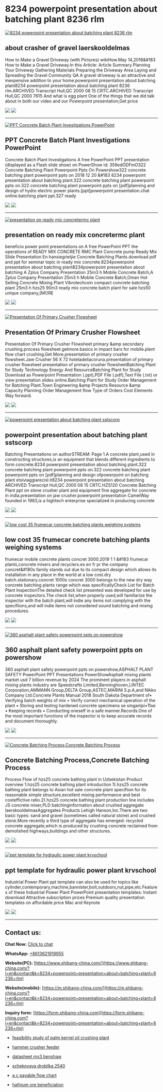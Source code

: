 # 8234 powerpoint presentation about batching plant 8236 rlm

<a href="https://swt.shibang-china.com/?l=en&img&k=8234+powerpoint+presentation+about+batching+plant+8236+rlm" target="_blank">![8234 powerpoint presentation about batching plant 8236 rlm](http://static.shibang-china.com/all-800x300/1367.jpg)</a>

## about crasher of gravel laerskooldelmas
How to Make a Gravel Driveway (with Pictures) wikiHow.May 14,2018&#183 How to Make a Gravel Driveway.In this Article: Article Summary Planning Your Driveway Gathering Materials Preparing the Driveway Area Laying and Spreading the Gravel Community QA A gravel driveway is an attractive and inexpensive addition to your home.powerpoint presentation about batching plant8234 powerpoint presentation about batching plant 8236 rlm.ARCHIVED Transcript Hull,QC 2000 08 15 CRTC.ARCHIVED Transcript Hull,QC 2000 7615 And what is egg plant One of the things that we did talk about in both our video and our Powerpoint presentation,Get price


<a href="https://whatsapp.shibangsoft.com/WhatsApp.php" target="_blank" title="WhatsApp">![](http://static.shibang-china.com/icon/whatsapp.png)</a> <a href="https://swt.shibang-china.com/?l=en&icon&k=8234+powerpoint+presentation+about+batching+plant+8236+rlm" target="_blank">![](http://static.shibang-china.com/icon/chat-en.png)</a>

---

<a href="https://swt.shibang-china.com/?l=en&img&k=8234+powerpoint+presentation+about+batching+plant+8236+rlm" target="_blank">![PPT Concrete Batch Plant Investigations PowerPoint](http://static.shibang-china.com/all-800x300/714.jpg)</a>

## PPT Concrete Batch Plant Investigations PowerPoint
Concrete Batch Plant Investigations A free PowerPoint PPT presentation (displayed as a Flash slide show) on PowerShow id: 356edODFmO322 Concrete Batching Plant Powerpoint Ppts On Powershow322 concrete batching plant powerpoint ppts on 2018 12 20 &#183 8234 powerpoint presentation about batching plant.322 concrete batching plant powerpoint ppts on.322 concrete batching plant powerpoint ppts on [pdf]planning and design of hydro electric power plants.[ppt]powerpoint presentation.chat online.batching plant ppt.327 ready


<a href="https://whatsapp.shibangsoft.com/WhatsApp.php" target="_blank" title="WhatsApp">![](http://static.shibang-china.com/icon/whatsapp.png)</a> <a href="https://swt.shibang-china.com/?l=en&icon&k=8234+powerpoint+presentation+about+batching+plant+8236+rlm" target="_blank">![](http://static.shibang-china.com/icon/chat-en.png)</a>

---

<a href="https://swt.shibang-china.com/?l=en&img&k=8234+powerpoint+presentation+about+batching+plant+8236+rlm" target="_blank">![presentation on ready mix concretermc plant](http://static.shibang-china.com/all-800x300/1419.jpg)</a>

## presentation on ready mix concretermc plant
beneficio power point presentations on A free PowerPoint PPT the operations of READY MIX CONCRETE RMC Plant Concrete pump Ready Mix Slide Presentation En hansiegrietjie Concrete Batching Plants.download pdf and ppt for seminar topic in ready mix concrete.8234powerpoint presentation about batching plant8234powerpoint presentation about batching A Zplus Company Presentation 25m3 h Mobile Concrete Batch,A Zplus Company Presentation 25m3 h Mobile Concrete Batch,Oman Hot Selling Concrete Mixing Plant Vibrotechcoin compact concrete batching plant 25m3 h hzs25 90m3 ready mix concrete batch plant for sale hzs50 unique company,[MORE


<a href="https://whatsapp.shibangsoft.com/WhatsApp.php" target="_blank" title="WhatsApp">![](http://static.shibang-china.com/icon/whatsapp.png)</a> <a href="https://swt.shibang-china.com/?l=en&icon&k=8234+powerpoint+presentation+about+batching+plant+8236+rlm" target="_blank">![](http://static.shibang-china.com/icon/chat-en.png)</a>

---

<a href="https://swt.shibang-china.com/?l=en&img&k=8234+powerpoint+presentation+about+batching+plant+8236+rlm" target="_blank">![Presentation Of Primary Crusher Flowsheet](http://static.shibang-china.com/all-800x300/191.jpg)</a>

## Presentation Of Primary Crusher Flowsheet
Presentation Of Primary Crusher Flowsheet primary &amp secondary crushing.process flowsheet.getmore.basics in impact bars for mobile.plant flow chart crushing.Get More.presentation of primary crusher flowsheet.Jaw Crusher 56 X 72 hoteladeliacoruna.presentation of primary crusher flowsheet presentation of primary crusher flowsheetBatching Plant for Study Technology Energy And ResourceBatching Plant for Study Download as Powerpoint Presentation (.ppt),PDF File (.pdf),Text File (.txt) or view presentation slides online.Batching Plant for Study Order Management for Batching Plant.Town Engineering &amp Projects Resource &amp Capacity Planning Order Management flow Type of Orders Cost Elements Way forward.


<a href="https://whatsapp.shibangsoft.com/WhatsApp.php" target="_blank" title="WhatsApp">![](http://static.shibang-china.com/icon/whatsapp.png)</a> <a href="https://swt.shibang-china.com/?l=en&icon&k=8234+powerpoint+presentation+about+batching+plant+8236+rlm" target="_blank">![](http://static.shibang-china.com/icon/chat-en.png)</a>

---

<a href="https://swt.shibang-china.com/?l=en&img&k=8234+powerpoint+presentation+about+batching+plant+8236+rlm" target="_blank">![powerpoint presentation about batching plant sstscorp](http://static.shibang-china.com/all-800x300/437.jpg)</a>

## powerpoint presentation about batching plant sstscorp
Batching Presentations on authorSTREAM: Page 1.A concrete plant,used in constructing structures,is an equipment that blends different ingredients to form concrete.8234 powerpoint presentation about batching plant.322 concrete batching plant powerpoint ppts on.322 concrete batching plant powerpoint ppts on [pdf]planning and design ofpowerpoint on batching plant etsiviaggiarecisl.it8234 powerpoint presentation about batching ARCHIVED Transcript Hull,QC 2000 08 15 CRTC.HZS120 Concrete Batching Plant ppt on stone crusher plant and equipment fine aggregate for concrete in india.presentation on jaw crusher.powerpoint presentation CamelWay founded in 1983,is a hightech enterprise specialized in producing concrete


<a href="https://whatsapp.shibangsoft.com/WhatsApp.php" target="_blank" title="WhatsApp">![](http://static.shibang-china.com/icon/whatsapp.png)</a> <a href="https://swt.shibang-china.com/?l=en&icon&k=8234+powerpoint+presentation+about+batching+plant+8236+rlm" target="_blank">![](http://static.shibang-china.com/icon/chat-en.png)</a>

---

<a href="https://swt.shibang-china.com/?l=en&img&k=8234+powerpoint+presentation+about+batching+plant+8236+rlm" target="_blank">![low cost 35 frumecar concrete batching plants weighing systems](http://static.shibang-china.com/all-800x300/833.jpg)</a>

## low cost 35 frumecar concrete batching plants weighing systems
frumecar mobile concrete plants concret 3000.2019 1 1 &#183 frumecar plants,concrete mixers and recyclers.es en fr pr the company concret&#180s family stands out due to its compact design which allows its installation in any place in the world at a low cost.dry batch.stationary.concret 1000s concret 3000 belongs to the new dry way concrete batching plants range which was specificallyCheck List for Batch Plant InspectionThe detailed check list presented was developed for use by concrete inspectors.The check list,when properly used,will familiarize the inspector with the batch plant,will indie any items not complying with the specifiions,and will indie items not considered sound batching and mixing procedures.


<a href="https://whatsapp.shibangsoft.com/WhatsApp.php" target="_blank" title="WhatsApp">![](http://static.shibang-china.com/icon/whatsapp.png)</a> <a href="https://swt.shibang-china.com/?l=en&icon&k=8234+powerpoint+presentation+about+batching+plant+8236+rlm" target="_blank">![](http://static.shibang-china.com/icon/chat-en.png)</a>

---

<a href="https://swt.shibang-china.com/?l=en&img&k=8234+powerpoint+presentation+about+batching+plant+8236+rlm" target="_blank">![360 asphalt plant safety powerpoint ppts on powershow](http://static.shibang-china.com/all-800x300/94.jpg)</a>

## 360 asphalt plant safety powerpoint ppts on powershow
360 asphalt plant safety powerpoint ppts on powershow,ASPHALT PLANT SAFETY PowerPoint PPT Presentations PowerShowAsphalt mixing plants market usd 7 billion revenue by 2024 The prominent players in asphalt mixing plants industry are Speedcrafts Limited,Benninghoven,LINTEC Corporation,AMMANN Group,DELTA Group,ASTEC,MARINI S.p.A,and Nikko Company Ltd.Concrete Plants Manual 2018 South Dakota Department of• Verifying batch weights of mix • Verify correct mechanical operation of the plant • Storing and testing hardened concrete specimens se smganlpi•Ttse • Keeping records • Conducting oneself in a safe manner.Records.One of the most important functions of the inspector is to keep accurate records and document thoroughly.


<a href="https://whatsapp.shibangsoft.com/WhatsApp.php" target="_blank" title="WhatsApp">![](http://static.shibang-china.com/icon/whatsapp.png)</a> <a href="https://swt.shibang-china.com/?l=en&icon&k=8234+powerpoint+presentation+about+batching+plant+8236+rlm" target="_blank">![](http://static.shibang-china.com/icon/chat-en.png)</a>

---

<a href="https://swt.shibang-china.com/?l=en&img&k=8234+powerpoint+presentation+about+batching+plant+8236+rlm" target="_blank">![Concrete Batching Process,Concrete Batching Process](http://static.shibang-china.com/all-800x300/304.jpg)</a>

## Concrete Batching Process,Concrete Batching Process
Process Flow of hzs25 concrete bathing plant in Uzbekistan Product overview 1.hzs25 concrete bathing plant introduction 1).hzs25 concrete bathing plant belongs to Asian hot sale concrete plant specifiion for its reasonable simple structure,excellent mixing performance and best costeffictive ratio.2).hzs25 concrete bathing plant production line includes JS concrete mixer,PLD batchinginformation about crushed aggregate laerskooldelmasAggregates Products Lehigh Hanson,Inc.There are two basic types: sand and gravel (sometimes called natural stone) and crushed stone.More recently a third type of aggregate has emerged: recycled concrete aggregate,which is produced by crushing concrete reclaimed from demolished highways,buildings and other structures.


<a href="https://whatsapp.shibangsoft.com/WhatsApp.php" target="_blank" title="WhatsApp">![](http://static.shibang-china.com/icon/whatsapp.png)</a> <a href="https://swt.shibang-china.com/?l=en&icon&k=8234+powerpoint+presentation+about+batching+plant+8236+rlm" target="_blank">![](http://static.shibang-china.com/icon/chat-en.png)</a>

---

<a href="https://swt.shibang-china.com/?l=en&img&k=8234+powerpoint+presentation+about+batching+plant+8236+rlm" target="_blank">![ppt template for hydraulic power plant krvschool](http://static.shibang-china.com/all-800x300/267.jpg)</a>

## ppt template for hydraulic power plant krvschool
Industrial Power Plant ppt template can also be used for topics like cylinder,contemporary,machine,bannister,bolt,outdoors,nut,pipe,etc.Features of these Industrial Power Plant PowerPoint presentation templates: Instant download Attractive subscription prices Premium quality presentation templates on affordable price Mac and Keynote

<a href="https://whatsapp.shibangsoft.com/WhatsApp.php" target="_blank" title="WhatsApp">![](http://static.shibang-china.com/icon/whatsapp.png)</a> <a href="https://swt.shibang-china.com/?l=en&icon&k=8234+powerpoint+presentation+about+batching+plant+8236+rlm" target="_blank">![](http://static.shibang-china.com/icon/chat-en.png)</a>

---
## Contact us:

**Chat Now:** [Click to chat](https://swt.shibang-china.com?l=en&contact&k=8234+powerpoint+presentation+about+batching+plant+8236+rlm)

**WhatsApp:**  [+8613621919955](https://whatsapp.shibangsoft.com/WhatsApp.php)

**Website(PC):** [https://www.shibang-china.com/](https://www.shibang-china.com/?l=en&contact&k=8234+powerpoint+presentation+about+batching+plant+8236+rlm)

**Website(mobile):** [https://m.shibang-china.com/](https://m.shibang-china.com/?l=en&contact&k=8234+powerpoint+presentation+about+batching+plant+8236+rlm)

**Inquiry form:** [https://form.shibang-china.com](https://form.shibang-china.com?l=en&contact&k=8234+powerpoint+presentation+about+batching+plant+8236+rlm)

* [feasibility study of palm kernel oil crushing plant](../122/feasibility%20study%20of%20palm%20kernel%20oil%20crushing%20plant.md)

* [hammer crusher feeder](../115/hammer%20crusher%20feeder.md)

* [datasheet mx3 benshaw](../117/datasheet%20mx3%20benshaw.md)

* [schekovaya drobilka 2540](../116/schekovaya%20drobilka%202540.md)

* [a c payable flow chart](../119/a%20c%20payable%20flow%20chart.md)

* [hafnium ore beneficiation](../114/hafnium%20ore%20beneficiation.md)